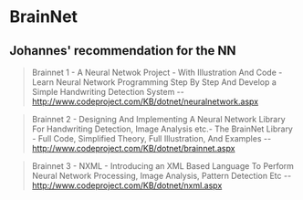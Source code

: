 # BrainNet #
## Johannes' recommendation for the NN ##

> Brainnet 1 - A Neural Netwok Project - With Illustration And Code - Learn Neural Network Programming Step By Step And Develop a Simple Handwriting Detection System
> -- http://www.codeproject.com/KB/dotnet/neuralnetwork.aspx

> Brainnet 2 - Designing And Implementing A Neural Network Library For Handwriting Detection, Image Analysis etc.- The BrainNet Library - Full Code, Simplified Theory, Full Illustration, And Examples
> -- http://www.codeproject.com/KB/dotnet/brainnet.aspx

> Brainnet 3 - NXML - Introducing an XML Based Language To Perform Neural Network Processing, Image Analysis, Pattern Detection Etc
> -- http://www.codeproject.com/KB/dotnet/nxml.aspx